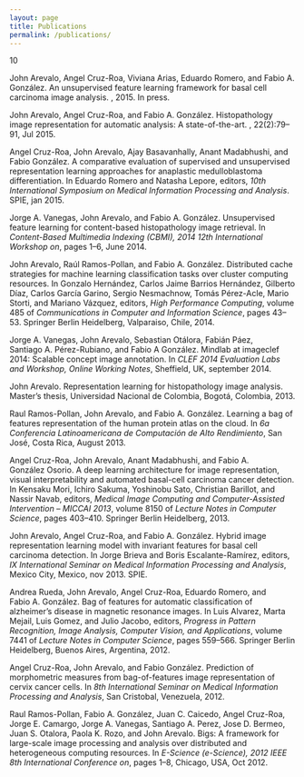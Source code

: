 ```yaml
---
layout: page
title: Publications
permalink: /publications/
---
```


<span>10</span>

John Arevalo, Angel Cruz-Roa, Viviana Arias, Eduardo Romero, and
Fabio A. González. An unsupervised feature learning framework for basal
cell carcinoma image analysis. , 2015. In press.

John Arevalo, Angel Cruz-Roa, and Fabio A. González. Histopathology
image representation for automatic analysis: A state-of-the-art. ,
22(2):79–91, Jul 2015.

Angel Cruz-Roa, John Arevalo, Ajay Basavanhally, Anant Madabhushi, and
Fabio González. A comparative evaluation of supervised and unsupervised
representation learning approaches for anaplastic medulloblastoma
differentiation. In Eduardo Romero and Natasha Lepore, editors,
<span>*10th International Symposium on Medical Information Processing
and Analysis*</span>. SPIE, jan 2015.

Jorge A. Vanegas, John Arevalo, and Fabio A. González. Unsupervised
feature learning for content-based histopathology image retrieval. In
<span>*Content-Based Multimedia Indexing (CBMI), 2014 12th International
Workshop on*</span>, pages 1–6, June 2014.

John Arevalo, Raúl Ramos-Pollan, and Fabio A. González. Distributed
cache strategies for machine learning classification tasks over cluster
computing resources. In Gonzalo Hernández, Carlos Jaime
Barrios Hernández, Gilberto Díaz, Carlos García Garino, Sergio
Nesmachnow, Tomás Pérez-Acle, Mario Storti, and Mariano Vázquez,
editors, <span>*High Performance Computing*</span>, volume 485 of
<span>*Communications in Computer and Information Science*</span>, pages
43–53. Springer Berlin Heidelberg, Valparaiso, Chile, 2014.

Jorge A. Vanegas, John Arevalo, Sebastian Otálora, Fabián Páez,
Santiago A. Pérez-Rubiano, and Fabio A González. Mindlab at imageclef
2014: Scalable concept image annotation. In <span>*CLEF 2014 Evaluation
Labs and Workshop, Online Working Notes*</span>, Sheffield, UK,
september 2014.

John Arevalo. Representation learning for histopathology image analysis.
Master’s thesis, Universidad Nacional de Colombia, Bogotá, Colombia,
2013.

Raul Ramos-Pollan, John Arevalo, and Fabio A. González. Learning a bag
of features representation of the human protein atlas on the cloud. In
<span>*6a Conferencia Latinoamericana de Computación de Alto
Rendimiento*</span>, San José, Costa Rica, August 2013.

Angel Cruz-Roa, John Arevalo, Anant Madabhushi, and Fabio A.
González Osorio. A deep learning architecture for image representation,
visual interpretability and automated basal-cell carcinoma cancer
detection. In Kensaku Mori, Ichiro Sakuma, Yoshinobu Sato, Christian
Barillot, and Nassir Navab, editors, <span>*Medical Image Computing and
Computer-Assisted Intervention – MICCAI 2013*</span>, volume 8150 of
<span>*Lecture Notes in Computer Science*</span>, pages 403–410.
Springer Berlin Heidelberg, 2013.

John Arevalo, Angel Cruz-Roa, and Fabio A. González. Hybrid image
representation learning model with invariant features for basal cell
carcinoma detection. In Jorge Brieva and Boris Escalante-Ramírez,
editors, <span>*<span>IX</span> International Seminar on Medical
Information Processing and Analysis*</span>, Mexico City, Mexico, nov
2013. SPIE.

Andrea Rueda, John Arevalo, Angel Cruz-Roa, Eduardo Romero, and Fabio A.
González. Bag of features for automatic classification of alzheimer’s
disease in magnetic resonance images. In Luis Alvarez, Marta Mejail,
Luis Gomez, and Julio Jacobo, editors, <span>*Progress in Pattern
Recognition, Image Analysis, Computer Vision, and Applications*</span>,
volume 7441 of <span>*Lecture Notes in Computer Science*</span>, pages
559–566. Springer Berlin Heidelberg, Buenos Aires, Argentina, 2012.

Angel Cruz-Roa, John Arevalo, and Fabio González. Prediction of
morphometric measures from bag-of-features image representation of
cervix cancer cells. In <span>*8th International Seminar on Medical
Information Processing and Analysis*</span>, San Cristobal, Venezuela,
2012.

Raul Ramos-Pollan, Fabio A. González, Juan C. Caicedo, Angel Cruz-Roa,
Jorge E. Camargo, Jorge A. Vanegas, Santiago A. Perez, Jose D. Bermeo,
Juan S. Otalora, Paola K. Rozo, and John Arevalo. Bigs: A framework for
large-scale image processing and analysis over distributed and
heterogeneous computing resources. In <span>*E-Science (e-Science), 2012
IEEE 8th International Conference on*</span>, pages 1–8, Chicago, USA,
Oct 2012.


